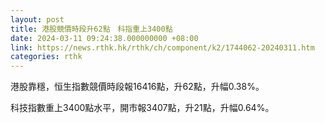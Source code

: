 ```yaml
---
layout: post
title: 港股競價時段升62點　科指重上3400點
date: 2024-03-11 09:24:38.000000000 +08:00
link: https://news.rthk.hk/rthk/ch/component/k2/1744062-20240311.htm
categories: rthk
---
```


港股靠穩，恒生指數競價時段報16416點，升62點，升幅0.38%。

科技指數重上3400點水平，開市報3407點，升21點，升幅0.64%。
